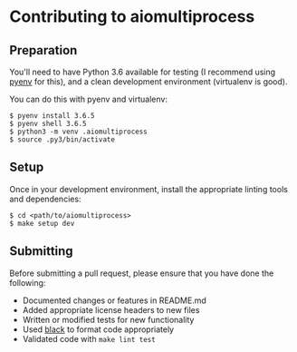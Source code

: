 # Contributing to aiomultiprocess

## Preparation

You'll need to have Python 3.6 available for testing
(I recommend using [pyenv][] for this), and a clean
development environment (virtualenv is good).

You can do this with pyenv and virtualenv:

    $ pyenv install 3.6.5
    $ pyenv shell 3.6.5
    $ python3 -m venv .aiomultiprocess
    $ source .py3/bin/activate


## Setup

Once in your development environment, install the
appropriate linting tools and dependencies:

    $ cd <path/to/aiomultiprocess>
    $ make setup dev


## Submitting

Before submitting a pull request, please ensure
that you have done the following:

* Documented changes or features in README.md
* Added appropriate license headers to new files
* Written or modified tests for new functionality
* Used [black][] to format code appropriately
* Validated code with `make lint test`

[black]: https://github.com/ambv/black
[pyenv]: https://github.com/pyenv/pyenv
